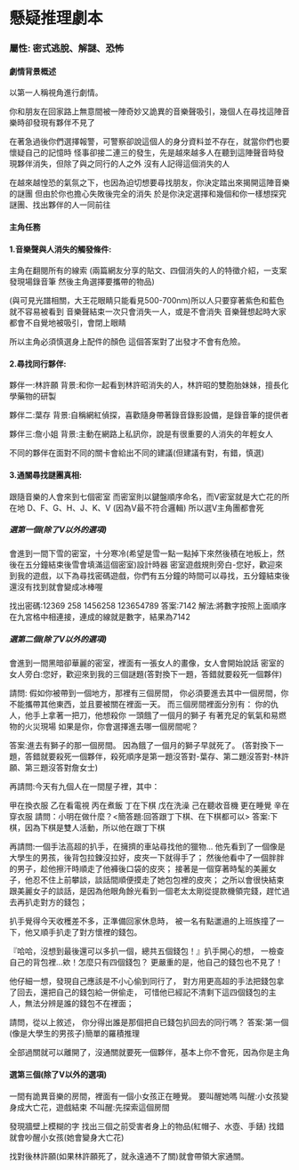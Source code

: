# 懸疑推理劇本
### 屬性: 密式逃脫、解謎、恐怖
#### 劇情背景概述
以第一人稱視角進行劇情。

你和朋友在回家路上無意間被一陣奇妙又詭異的音樂聲吸引，幾個人在尋找這陣音樂時卻發現有夥伴不見了

在著急過後你們選擇報警，可警察卻說這個人的身分資料並不存在，就當你們也要懷疑自己的記憶時
怪事卻接二連三的發生，先是越來越多人在聽到這陣聲音時發現夥伴消失，但除了與之同行的人之外
沒有人記得這個消失的人

在越來越惶恐的氣氛之下，也因為迫切想要尋找朋友，你決定踏出來揭開這陣音樂的謎團
但由於你也擔心失敗後完全的消失
於是你決定選擇和幾個和你一樣想探究謎團、找出夥伴的人一同前往


#### 主角任務

#### 1.音樂聲與人消失的觸發條件:

主角在翻閱所有的線索
(兩篇網友分享的貼文、四個消失的人的特徵介紹，一支案發現場錄音筆
然後主角選擇要攜帶的物品)

(與可見光譜相關，大王花眼睛只能看見500-700nm)所以人只要穿著紫色和藍色就不容易被看到
音樂聲結束一次只會消失一人，或是不會消失
音樂聲想起時大家都會不自覺地被吸引，會閉上眼睛

所以主角必須慎選身上配件的顏色
這個答案對了出發才不會有危險。

#### 2.尋找同行夥伴:
夥伴一:林許願
背景:和你一起看到林許昭消失的人，林許昭的雙胞胎妹妹，擅長化學藥物的研製

夥伴二:葉存
背景:自稱網紅偵探，喜歡隨身帶著錄音錄影設備，是錄音筆的提供者

夥伴三:詹小姐
背景:主動在網路上私訊你，說是有很重要的人消失的年輕女人

不同的夥伴在面對不同的關卡會給出不同的建議(但建議有對，有錯，慎選)

#### 3.通關尋找謎團真相:

跟隨音樂的人會來到七個密室
而密室則以鍵盤順序命名，而V密室就是大亡花的所在地
D、F、G、H、J、K、V (因為V最不符合邏輯)
所以選V主角團都會死

##### 選第一個(除了V以外的選項)
會進到一間下雪的密室，十分寒冷(希望是雪一點一點掉下來然後積在地板上，然後在五分鐘結束後雪會填滿這個密室)設計時器
密室遊戲規則旁白-您好，歡迎來到我的遊戲，以下為尋找密碼遊戲，你們有五分鐘的時間可以尋找，五分鐘結束後還沒有找到就會變成冰棒喔

找出密碼:12369 258 1456258 123654789
答案:7142
解法:將數字按照上面順序在九宮格中相連接，連成的線就是數字，結果為7142

##### 選第二個(除了V以外的選項)
會進到一間黑暗卻華麗的密室，裡面有一張女人的畫像，女人會開始說話
密室的女人旁白:您好，歡迎來到我的三個謎題(答對換下一題，答錯就要殺死一個夥伴)

請問:
假如你被帶到一個地方，那裡有三個房間，
你必須要進去其中一個房間，你不能攜帶其他東西，並且要被關在裡面一天。
而三個房間裡面分別有：
你的仇人，他手上拿著一把刀，他想殺你
一頭餓了一個月的獅子
有著充足的氧氣和易燃物的火災現場
如果是你，你會選擇進去哪一個房間呢？

答案:進去有獅子的那一個房間。
因為餓了一個月的獅子早就死了。
(答對換下一題，答錯就要殺死一個夥伴，殺死順序是第一題沒答對-葉存、第二題沒答對-林許願、第三題沒答對詹女士)

再請問:今天有九個人在一間屋子裡，其中：

甲在換衣服
乙在看電視
丙在煮飯
丁在下棋
戊在洗澡
己在聽收音機
更在睡覺
辛在穿衣服
請問：小明在做什麼？<簡答題:回答跟丁下棋、在下棋都可以>
答案:下棋，因為下棋是雙人活動，所以他在跟丁下棋


再請問:一個手法高超的扒手，在擁擠的車站尋找他的獵物...
他先看到了一個像是大學生的男孩，後背包拉鍊沒拉好，皮夾一下就得手了；
然後他看中了一個胖胖的男子，趁他擦汗時順走了他褲後口袋的皮夾；
接著是一個穿著時髦的美麗女子，他忍不住上前攀談，談話間順便摸走了她包包裡的皮夾；
之所以會很快結束跟美麗女子的談話，是因為他眼角餘光看到一個老太太剛從提款機領完錢，趕忙過去再扒走對方的錢包；

扒手覺得今天收穫差不多，正準備回家休息時，
被一名有點邋遢的上班族撞了一下，他又順手扒走了對方懷裡的錢包。

『哈哈，沒想到最後還可以多扒一個，總共五個錢包！』扒手開心的想，
一檢查自己的背包裡...欸！怎麼只有四個錢包？
更嚴重的是，他自己的錢包也不見了！

他仔細一想，發現自己應該是不小心偷到同行了，
對方用更高超的手法把錢包拿了回去，還把自己的錢包給一併偷走，
可惜他已經記不清剩下這四個錢包的主人，無法分辨是誰的錢包不在裡面；

請問，從以上敘述，
你分得出誰是那個把自已錢包扒回去的同行嗎？
答案:第一個(像是大學生的男孩子)簡單的羅積推理

全部過關就可以離開了，沒通關就要死一個夥伴，基本上你不會死，因為你是主角

#### 選第三個(除了V以外的選項)
一間有詭異音樂的房間，裡面有一個小女孩正在睡覺。
要叫醒她嗎
叫醒:小女孩變身成大亡花，遊戲結束
不叫醒:先探索這個房間

發現牆壁上模糊的字
找出三個之前受害者身上的物品(紅帽子、水壺、手錶)
找錯就會吵醒小女孩(她會變身大亡花)

找對後林許願(如果林許願死了，就永遠通不了關)就會帶領大家通關。
<!-- 結局待編輯 -->



















